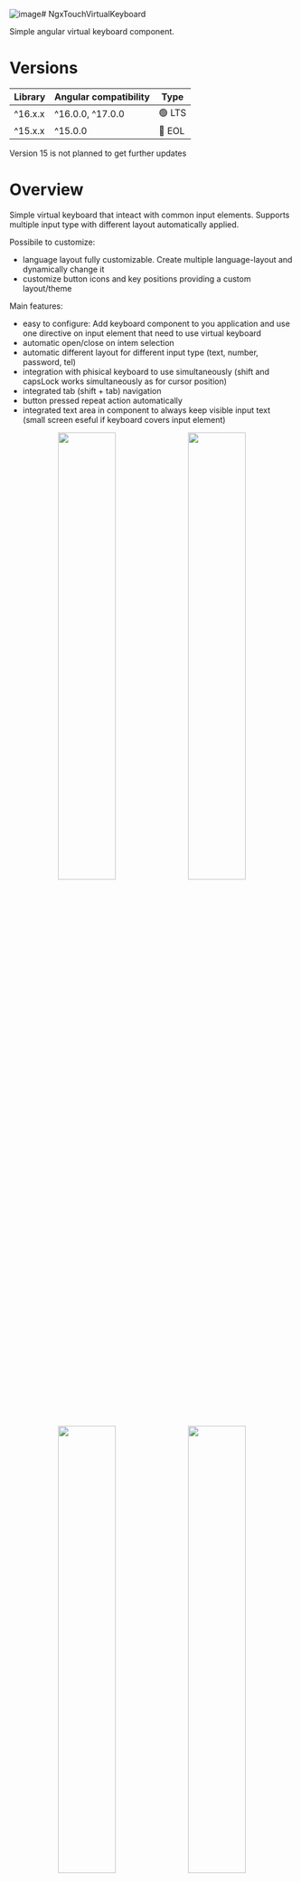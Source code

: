 ![image](https://github.com/domi92/ngx-touch-virtual-keyboard/assets/10332144/d29c0624-a178-4e7a-84ae-4e70214544e1)# NgxTouchVirtualKeyboard

Simple angular virtual keyboard component.

# Versions

| Library | Angular compatibility | Type   |
| :------ | --------------------- | ------ |
| ^16.x.x | ^16.0.0, ^17.0.0      | 🟢 LTS |
| ^15.x.x | ^15.0.0               | 🔴 EOL |

Version 15 is not planned to get further updates

# Overview

Simple virtual keyboard that inteact with common input elements. Supports multiple input type with different layout automatically applied.

Possibile to customize:

- language layout fully customizable. Create multiple language-layout and dynamically change it
- customize button icons and key positions providing a custom layout/theme

Main features:

- easy to configure: Add keyboard component to you application and use one directive on input element that need to use virtual keyboard
- automatic open/close on intem selection
- automatic different layout for different input type (text, number, password, tel)
- integration with phisical keyboard to use simultaneously (shift and capsLock works simultaneously as for cursor position)
- integrated tab (shift + tab) navigation
- button pressed repeat action automatically
- integrated text area in component to always keep visible input text (small screen eseful if keyboard covers input element)

<div align="center">
<img src="https://github.com/domi92/ngx-touch-virtual-keyboard/assets/10332144/e90627d4-91c0-448d-92c8-554ce26dd051" width=45%/>
<img src="https://github.com/domi92/ngx-touch-virtual-keyboard/assets/10332144/56631432-4978-4648-a734-f0d6e3610da9" width=45%/>
<img src="https://github.com/domi92/ngx-touch-virtual-keyboard/assets/10332144/a5e1efcf-d7b9-4341-b1ca-11a31c2cd076" width=45%/>
<img src="https://github.com/domi92/ngx-touch-virtual-keyboard/assets/10332144/f687a93c-e4eb-41d3-9869-eaea97c10a77" width=45%/>
</div>

# Install

Install package (console) and import module (in app.module.ts)

```bash
npm i ngx-touch-virtual-keyboard
```

```typescript

@NgModule({
  imports: [
    ...
    NgxTouchVirtualKeyboardModule
  ],
  ..
})
```

⚠️ **Continue adding default icons and theme**

## **Default icon loading (add assets)**

To load correctly default icons add in angular.json assets import.

Do not change the output path must be defined like that in order to use default assets from lib.

```typescript
"assets": [
            {
              "glob": "**/*",
              "input": "./node_modules/ngx-touch-virtual-keyboard/assets/",
              "output": "/assets/ngx-tvk/"
            }
          ],
```

## **Default theme**

To include theme you can

- **If customization in theme is not needed =>** add to angular.json as resource in "styles"

```typescript
"styles": [
            ...,
            "./node_modules/ngx-touch-virtual-keyboard/theme/ngx-touch-virtual-keyboard-theme.scss"]
          ],
```

- **If customization required =>** add in main styles.scss

```scss
@import './node_modules/ngx-touch-virtual-keyboard/theme/ngx-touch-virtual-keyboard-theme';
... override style here ...
```

# Usage

Inside appComponent. Add component

```typescript
<router-outlet></router-outlet>

<ngx-touch-virtual-keyboard></ngx-touch-virtual-keyboard>

```

Use directive "useVirtualKeyboard" in input component to connect input element with keyboard

```typescript
<input type="text" useVirtualKeyboard placeholder="Type here..." />
```

## Change language layout

Build in component there are just 2 simple layout ['us' and 'it']. 'US' is the deafult. A layout can be dynamically selected with @Input layout parameter.

Current language is displayed inside the space button. If input parameter is not exisitng a console error is raised and the default layout is used.

```typescript
<ngx-touch-virtual-keyboard layout="it"></ngx-touch-virtual-keyboard>

<ngx-touch-virtual-keyboard [layout]="currentLayout" toggleButton="visible"></ngx-touch-virtual-keyboard>
```

## Customize layout (define how many layout-language you need)

Define in app.module or at compoent level a new array for layouts and provide this as new layout for keyboard compoent.
This will override all default layout, but you can redefine them.

Array type is : { layout: string; values: (INGXKeyElement | string)[][] }[].

- layout usually is the language (us, gb, it, ..) or as in example can be used any string.
- values can be a simple character, or a string (.com) or an object k(v1, v2).
  - String usage is restricted since some string are used to display icon buttons (tab, shift, ...)
  - k(v1, v2) can be usde for buttons that on shift should write not capitalized letter but another char

```typescript

import { KEYBOARD_LAYOUT_DEFAULT } from 'ngx-touch-virtual-keyboard';
import { INGXKeyElement, k } from 'ngx-touch-virtual-keyboard';

const defaultKeyboard: { layout: string; values: (INGXKeyElement | string)[][] }[] = [
  {
    layout: 'myCustom',
    values: [
      [
        k('\\', '|'), k('1', '!'), k('2', '"'), k('3', '£'), k('4', '$'), k('5', '%'), k('6', '&'),
        k('7', '/'), k('8', '('), k('9', ')'), k('0', '='), k("'", '?'),'backspace',
      ],
      ['tab', 'a', 'a', 'a', 'a', 'a', 'a', 'a', 'a', 'a'],
      ['a', 'a', 'a', 'a', 'a', 'a', 'a', 'a', 'a'],
      ['shift', 'a', 'a', 'a', 'a', 'a', 'a', 'a', 'a', 'a', k(',', ';'), k('.', ':'), k('-', '_'), 'shift'],
      ['space', 'left', 'right'],
    ],
  },
  {
   layout: 'gb',
   values: [ .... ],
  }
];

 providers: [
    { provide: KEYBOARD_LAYOUT_DEFAULT, useValue: defaultKeyboard },
  ],
```

Restricted string representing scpecial buttons are:

- backspace | tab | left | right | shift | space

Example from previous code (myDefault alyout is applied as default):

<div align="center">
<img src="https://github.com/domi92/ngx-touch-virtual-keyboard/assets/10332144/c869cd3f-8636-4d33-8813-43ecd8f35ba8" width=45%/>
</div>

## Use custom icons

All icons can be changed with custom svg. Providing in app.module.ts a new svg reference for each icon to change.

ICON_BACKSPACE | ICON_ERASE | ICON_EYE_SLASH | ICON_EYE | ICON_KEYBOARD | ICON_LEFT | ICON_RIGHT | ICON_SHIFT

```typescript
import {ICON_BACKSPACE, ICON_KEYBOARD} from 'ngx-touch-virtual-keyboard';

  ...

  providers: [
    {provide: ICON_BACKSPACE, useValue: 'assets/icons/bugs.svg'},
    {provide: ICON_KEYBOARD, useValue: 'assets/icons/bugs.svg'},
  ],

```

List of all icons tahtn can be replaced

- ICON_BACKSPACE
- ICON_ERASE
- ICON_EYE_SLASH
- ICON_EYE
- ICON_KEYBOARD
- ICON_KEYBOARD_CLOSE
- ICON_LEFT
- ICON_RIGHT
- ICON_SHIFT
- ICON_TAB

Example from previous provided custom bugs.svg

<div align="center">
<img src="https://github.com/domi92/ngx-touch-virtual-keyboard/assets/10332144/54a31fe5-bf7b-4056-b1d2-7510605180de" width=45%/>
</div>

## Customize keyobard type opened.

Each input type have a specific keyboard layout opened, for example:

- `<input type="text"/>` this will use default keyboard
- `<input type="number"/>` this will use default number

This is the current supported type. If not changed each time an input with this type is selected specific layout keyboard is opend

```typescript
const mapInputLayout: { inputType: MapInputType; keyboardType: MapKeyboardType }[] = [
  { inputType: 'text', keyboardType: 'default' },
  { inputType: 'url', keyboardType: 'default' },
  { inputType: 'email', keyboardType: 'email' },
  { inputType: 'password', keyboardType: 'password' },
  { inputType: 'number', keyboardType: 'number' },
  { inputType: 'range', keyboardType: 'number' },
  { inputType: 'tel', keyboardType: 'tel' },
];
```

### Override type on single element

On input element after marked it with directive "useVirtualKeyboard", jsut force the layoutType with setKeyboardType="..."

This example will "email" keyboard also if type is text.

```typescript
<input type="text" useVirtualKeyboard setKeyboardType="email" placeholder="Type email here..." />
```

### Override at application level

It is possible to override the KEYBOARD_MAP_INPUT_TO_LAYOUT with a custom mapping. This will open automatically for all input type the numeric layout keyboard

```typescript
 providers: [
    {
      provide: KEYBOARD_MAP_INPUT_TO_LAYOUT,
      useValue: [
        { inputType: 'text', keyboardType: 'number' },
        { inputType: 'url', keyboardType: 'number' },
        { inputType: 'email', keyboardType: 'number' },
        { inputType: 'password', keyboardType: 'number' },
        { inputType: 'number', keyboardType: 'number' },
        { inputType: 'range', keyboardType: 'number' },
        { inputType: 'tel', keyboardType: 'number' },
      ],
    },
  ],
```

## Customize theme

Theme can be customized. All useful parameter are defined in projects/ngx-touch-virtual-keyboard/theme/ngx-touch-virtual-keyboard-theme.scss

Below just an example how to locally override variables.
Always reference to this file for complete list. If some variable is missing just opene a change request

```scss
@import './node_modules/ngx-touch-virtual-keyboard/theme/ngx-touch-virtual-keyboard-theme';
  //keys
:host {
  --ngx-tvk-key-background-color: darkgray;
  --ngx-tvk-key-background-color-hover: orange;
  --ngx-tvk-key-border-color-pressed: white;
}
...
```

<div align="center">
<img src="https://github.com/domi92/ngx-touch-virtual-keyboard/assets/10332144/2ec641fe-0af2-4169-af80-0dbc345cf786" width=45%/>
</div>

## Customize toggle button (open-close keyboard)

### Visibility

Input parameter @Input() toggleButton: 'dynamic' | 'hidden' | 'visible'. can be used to control default toggle button visibility.
Can be changed to always visible or hidden.

Default dynamic is evaluating if any visible element is requesting keyboard and adapt visibility if some element use "useVirtualKeyboard" directive

### Position (default button)

Customize style to change default button position

```scss
--ngx-tvk-toggle-button-position-top: auto;
--ngx-tvk-toggle-button-position-bottom: 12px;
--ngx-tvk-toggle-button-position-right: 12px;
--ngx-tvk-toggle-button-position-left: auto;
```

### Custom button

Possibility to not use default open keyboard button but use your own button and connect with keyboard with directive.
Create your own button with toggleOpenCloseFor and connect with reference to keybaord.
Combine with toggleButton="hidden". To remove default open button from view

```typescript
  <button [toggleOpenCloseFor]="keyboard" class="button">Open/Close keyb

  <ngx-touch-virtual-keyboard #keyboard toggleButton="hidden"></ngx-touch-virtual-keyboard>
```

---

---

---

# Versionning history

##### Changelog 16.1.0

###### New Features:

- Toggle button visibility and position.
  - Change visibility behaviour of toggle button. Before was always visible
  - change position with style
- Toggle button custom.
  - Create your own button and place where you prefer to toggle keyboard open close

##### Changelog 16.0.0

New release version for angular16 and further compatibility

##### Changelog 15.0.0

Released all functionality for angular15 compatibility

##### Changelog 1.2.0

###### New Features:

- theme customization. All style can be customized overriding default .scss variables

###### Enhancements:

- keyboard layout changed get property with Observable usage
- arrow left/right are working better than before when used with a keyboard

###### Bug Fixes:

- white space are displayed correctly

###### Breaking change

-KEYBOARD_LAYOUT renamed in KEYBOARD_LAYOUT_DEFAULT
